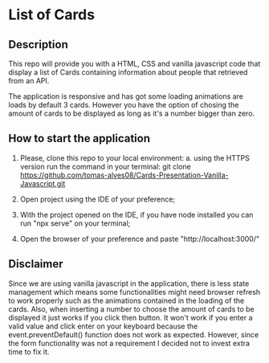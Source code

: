 # List of Cards

## Description

This repo will provide you with a HTML, CSS and vanilla javascript code that display a list of Cards containing information about people that retrieved from an API.

The application is responsive and has got some loading animations are loads by default 3 cards. However you have the option of chosing the amount of cards to be displayed as long as it's a number bigger than zero.

## How to start the application

1. Please, clone this repo to your local environment:
   a. using the HTTPS version run the command in your terminal: git clone https://github.com/tomas-alves08/Cards-Presentation-Vanilla-Javascript.git

2. Open project using the IDE of your preference;

3. With the project opened on the IDE, if you have node installed you can run "npx serve" on your terminal;

4. Open the browser of your preference and paste "http://localhost:3000/"

## Disclaimer

Since we are using vanilla javascript in the application, there is less state management which means some functionalities might need browser refresh to work properly such as the animations contained in the loading of the cards.
Also, when inserting a number to choose the amount of cards to be displayed it just works if you click then button. It won't work if you enter a valid value and click enter on your keyboard because the event.preventDefault() function does not work as expected. However, since the form functionality was not a requirement I decided not to invest extra time to fix it.

